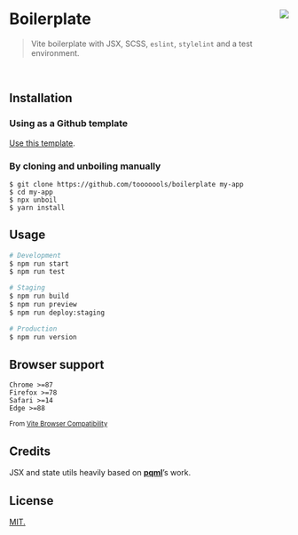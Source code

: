 # Boilerplate [<img src="https://github.com/tooooools.png?size=100" size="100" align="right">](http://github.com/tooooools/)
> Vite boilerplate with JSX, SCSS, `eslint`, `stylelint` and a test environment.

<br>

## Installation

### Using as a Github template
[Use this template](https://github.com/tooooools/boilerplate/generate).

### By cloning and unboiling manually
```console
$ git clone https://github.com/tooooools/boilerplate my-app
$ cd my-app
$ npx unboil
$ yarn install
```

## Usage

```bash
# Development
$ npm run start
$ npm run test

# Staging
$ npm run build
$ npm run preview
$ npm run deploy:staging

# Production
$ npm run version
```

## Browser support

```
Chrome >=87
Firefox >=78
Safari >=14
Edge >=88
```
<sup>From [Vite Browser Compatibility](https://vitejs.dev/guide/build.html#browser-compatibility)</sup>

## Credits

JSX and state utils heavily based on [**pqml**](https://github.com/pqml)’s work.

## License
[MIT.](https://tldrlegal.com/license/mit-license)



